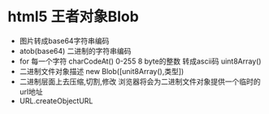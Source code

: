 # html5 王者对象Blob

- 图片转成base64字符串编码
- atob(base64) 二进制的字符串编码
- for 每一个字符 
   charCodeAt() 0-255 8 byte的整数 转成ascii码
   uint8Array()  
- 二进制文件对象描述  new  Blob([unit8Array(),类型])
- 二进制层面上去压缩,切割,修改
浏览器将会为二进制文件对象提供一个临时的url地址
- URL.createObjectURL
